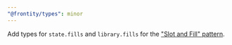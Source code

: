 ```yaml
---
"@frontity/types": minor
---
```


Add types for `state.fills` and `library.fills` for the ["Slot and Fill" pattern](https://community.frontity.org/t/slot-and-fill/895).
